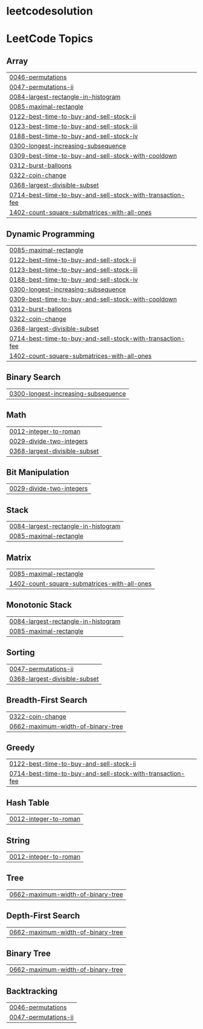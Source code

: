 # leetcodesolution
<!---LeetCode Topics Start-->
# LeetCode Topics
## Array
|  |
| ------- |
| [0046-permutations](https://github.com/harshguarav/leetcodesolution/tree/master/0046-permutations) |
| [0047-permutations-ii](https://github.com/harshguarav/leetcodesolution/tree/master/0047-permutations-ii) |
| [0084-largest-rectangle-in-histogram](https://github.com/harshguarav/leetcodesolution/tree/master/0084-largest-rectangle-in-histogram) |
| [0085-maximal-rectangle](https://github.com/harshguarav/leetcodesolution/tree/master/0085-maximal-rectangle) |
| [0122-best-time-to-buy-and-sell-stock-ii](https://github.com/harshguarav/leetcodesolution/tree/master/0122-best-time-to-buy-and-sell-stock-ii) |
| [0123-best-time-to-buy-and-sell-stock-iii](https://github.com/harshguarav/leetcodesolution/tree/master/0123-best-time-to-buy-and-sell-stock-iii) |
| [0188-best-time-to-buy-and-sell-stock-iv](https://github.com/harshguarav/leetcodesolution/tree/master/0188-best-time-to-buy-and-sell-stock-iv) |
| [0300-longest-increasing-subsequence](https://github.com/harshguarav/leetcodesolution/tree/master/0300-longest-increasing-subsequence) |
| [0309-best-time-to-buy-and-sell-stock-with-cooldown](https://github.com/harshguarav/leetcodesolution/tree/master/0309-best-time-to-buy-and-sell-stock-with-cooldown) |
| [0312-burst-balloons](https://github.com/harshguarav/leetcodesolution/tree/master/0312-burst-balloons) |
| [0322-coin-change](https://github.com/harshguarav/leetcodesolution/tree/master/0322-coin-change) |
| [0368-largest-divisible-subset](https://github.com/harshguarav/leetcodesolution/tree/master/0368-largest-divisible-subset) |
| [0714-best-time-to-buy-and-sell-stock-with-transaction-fee](https://github.com/harshguarav/leetcodesolution/tree/master/0714-best-time-to-buy-and-sell-stock-with-transaction-fee) |
| [1402-count-square-submatrices-with-all-ones](https://github.com/harshguarav/leetcodesolution/tree/master/1402-count-square-submatrices-with-all-ones) |
## Dynamic Programming
|  |
| ------- |
| [0085-maximal-rectangle](https://github.com/harshguarav/leetcodesolution/tree/master/0085-maximal-rectangle) |
| [0122-best-time-to-buy-and-sell-stock-ii](https://github.com/harshguarav/leetcodesolution/tree/master/0122-best-time-to-buy-and-sell-stock-ii) |
| [0123-best-time-to-buy-and-sell-stock-iii](https://github.com/harshguarav/leetcodesolution/tree/master/0123-best-time-to-buy-and-sell-stock-iii) |
| [0188-best-time-to-buy-and-sell-stock-iv](https://github.com/harshguarav/leetcodesolution/tree/master/0188-best-time-to-buy-and-sell-stock-iv) |
| [0300-longest-increasing-subsequence](https://github.com/harshguarav/leetcodesolution/tree/master/0300-longest-increasing-subsequence) |
| [0309-best-time-to-buy-and-sell-stock-with-cooldown](https://github.com/harshguarav/leetcodesolution/tree/master/0309-best-time-to-buy-and-sell-stock-with-cooldown) |
| [0312-burst-balloons](https://github.com/harshguarav/leetcodesolution/tree/master/0312-burst-balloons) |
| [0322-coin-change](https://github.com/harshguarav/leetcodesolution/tree/master/0322-coin-change) |
| [0368-largest-divisible-subset](https://github.com/harshguarav/leetcodesolution/tree/master/0368-largest-divisible-subset) |
| [0714-best-time-to-buy-and-sell-stock-with-transaction-fee](https://github.com/harshguarav/leetcodesolution/tree/master/0714-best-time-to-buy-and-sell-stock-with-transaction-fee) |
| [1402-count-square-submatrices-with-all-ones](https://github.com/harshguarav/leetcodesolution/tree/master/1402-count-square-submatrices-with-all-ones) |
## Binary Search
|  |
| ------- |
| [0300-longest-increasing-subsequence](https://github.com/harshguarav/leetcodesolution/tree/master/0300-longest-increasing-subsequence) |
## Math
|  |
| ------- |
| [0012-integer-to-roman](https://github.com/harshguarav/leetcodesolution/tree/master/0012-integer-to-roman) |
| [0029-divide-two-integers](https://github.com/harshguarav/leetcodesolution/tree/master/0029-divide-two-integers) |
| [0368-largest-divisible-subset](https://github.com/harshguarav/leetcodesolution/tree/master/0368-largest-divisible-subset) |
## Bit Manipulation
|  |
| ------- |
| [0029-divide-two-integers](https://github.com/harshguarav/leetcodesolution/tree/master/0029-divide-two-integers) |
## Stack
|  |
| ------- |
| [0084-largest-rectangle-in-histogram](https://github.com/harshguarav/leetcodesolution/tree/master/0084-largest-rectangle-in-histogram) |
| [0085-maximal-rectangle](https://github.com/harshguarav/leetcodesolution/tree/master/0085-maximal-rectangle) |
## Matrix
|  |
| ------- |
| [0085-maximal-rectangle](https://github.com/harshguarav/leetcodesolution/tree/master/0085-maximal-rectangle) |
| [1402-count-square-submatrices-with-all-ones](https://github.com/harshguarav/leetcodesolution/tree/master/1402-count-square-submatrices-with-all-ones) |
## Monotonic Stack
|  |
| ------- |
| [0084-largest-rectangle-in-histogram](https://github.com/harshguarav/leetcodesolution/tree/master/0084-largest-rectangle-in-histogram) |
| [0085-maximal-rectangle](https://github.com/harshguarav/leetcodesolution/tree/master/0085-maximal-rectangle) |
## Sorting
|  |
| ------- |
| [0047-permutations-ii](https://github.com/harshguarav/leetcodesolution/tree/master/0047-permutations-ii) |
| [0368-largest-divisible-subset](https://github.com/harshguarav/leetcodesolution/tree/master/0368-largest-divisible-subset) |
## Breadth-First Search
|  |
| ------- |
| [0322-coin-change](https://github.com/harshguarav/leetcodesolution/tree/master/0322-coin-change) |
| [0662-maximum-width-of-binary-tree](https://github.com/harshguarav/leetcodesolution/tree/master/0662-maximum-width-of-binary-tree) |
## Greedy
|  |
| ------- |
| [0122-best-time-to-buy-and-sell-stock-ii](https://github.com/harshguarav/leetcodesolution/tree/master/0122-best-time-to-buy-and-sell-stock-ii) |
| [0714-best-time-to-buy-and-sell-stock-with-transaction-fee](https://github.com/harshguarav/leetcodesolution/tree/master/0714-best-time-to-buy-and-sell-stock-with-transaction-fee) |
## Hash Table
|  |
| ------- |
| [0012-integer-to-roman](https://github.com/harshguarav/leetcodesolution/tree/master/0012-integer-to-roman) |
## String
|  |
| ------- |
| [0012-integer-to-roman](https://github.com/harshguarav/leetcodesolution/tree/master/0012-integer-to-roman) |
## Tree
|  |
| ------- |
| [0662-maximum-width-of-binary-tree](https://github.com/harshguarav/leetcodesolution/tree/master/0662-maximum-width-of-binary-tree) |
## Depth-First Search
|  |
| ------- |
| [0662-maximum-width-of-binary-tree](https://github.com/harshguarav/leetcodesolution/tree/master/0662-maximum-width-of-binary-tree) |
## Binary Tree
|  |
| ------- |
| [0662-maximum-width-of-binary-tree](https://github.com/harshguarav/leetcodesolution/tree/master/0662-maximum-width-of-binary-tree) |
## Backtracking
|  |
| ------- |
| [0046-permutations](https://github.com/harshguarav/leetcodesolution/tree/master/0046-permutations) |
| [0047-permutations-ii](https://github.com/harshguarav/leetcodesolution/tree/master/0047-permutations-ii) |
<!---LeetCode Topics End-->